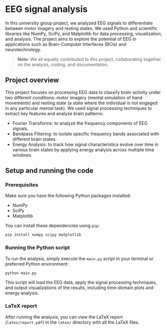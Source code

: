 # EEG signal analysis

In this university group project, we analyzed EEG signals to differentiate between motor imagery and resting states. We used Python and scientific libraries like NumPy, SciPy, and Matplotlib for data processing, visualization, and analysis. The project aims to explore the potential of EEG in applications such as Brain-Computer Interfaces (BCIs) and neurotechnology.

> **Note**: We all equally contributed to this project, collaborating together on the analysis, coding, and documentation.

## Project overview

This project focuses on processing EEG data to classify brain activity under two different conditions: motor imagery (mental simulation of hand movements) and resting state (a state where the individual is not engaged in any particular mental task). We used signal processing techniques to extract key features and analyze brain patterns:

- Fourier Transforms: to analyze the frequency components of EEG signals.
- Bandpass Filtering: to isolate specific frequency bands associated with different brain states.
- Energy Analysis: to track how signal characteristics evolve over time in various brain states by applying energy analysis across multiple time windows.

## Setup and running the code

### Prerequisites

Make sure you have the following Python packages installed:

- NumPy
- SciPy
- Matplotlib

You can install these dependencies using `pip`:

```bash
pip install numpy scipy matplotlib
```

### Running the Python script

To run the analysis, simply execute the `main.py` script in your terminal or preferred Python environment:

```bash
python main.py
```

This script will load the EEG data, apply the signal processing techniques, and output visualizations of the results, including time-domain plots and energy analysis.

### LaTeX report

After running the analysis, you can view the LaTeX report (`latex/report.pdf`) in the `latex/` directory with all the LaTeX files.
